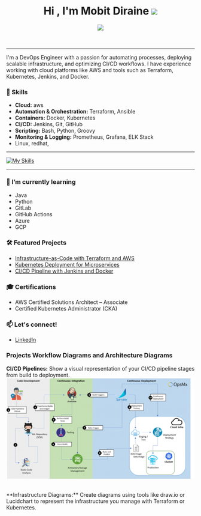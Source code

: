 
<h1 align="center"><b>Hi , I'm Mobit Diraine </b><img src="https://media.giphy.com/media/hvRJCLFzcasrR4ia7z/giphy.gif" width="35"></h1>
<!--  -->
<p align="center">
  <a href="https://github.com/DenverCoder1/readme-typing-svg"><img src="https://readme-typing-svg.herokuapp.com?font=Time+New+Roman&amp;color=cyan&amp;size=25&amp;center=true&amp;vCenter=true&amp;width=600&amp;height=100&amp;lines=Planning...;Development...;Continuous+Integration+(CI);Testing;Continuous-+Deployment+(CD)...;Monitoring..;Feedback...;Operations..;Continuous+Improvement."></a>
</p>
<br>
<hr>
I'm a DevOps Engineer with a passion for automating processes, deploying scalable infrastructure, and optimizing CI/CD workflows. I have experience working with cloud platforms like AWS and tools such as Terraform, Kubernetes, Jenkins, and Docker.

### 🚀 Skills
- **Cloud:** aws
- **Automation & Orchestration:** Terraform, Ansible
- **Containers:** Docker, Kubernetes
- **CI/CD:** Jenkins, Git, GitHub
- **Scripting:** Bash, Python, Groovy
- **Monitoring & Logging:** Prometheus, Grafana, ELK Stack
- Linux, redhat, 
<hr>

[![My Skills](https://skillicons.dev/icons?i=aws,terraform,ansible,docker,kubernetes,git,github,jenkins,ubuntu,bash,prometheus,grafana,elasticsearch,redhat,maven,dynamodb,mongodb,mysql,nginx,linux,html,vim,vscode,windows,wordpress,css,javascript&perline8)](https://skillicons.dev)

<hr>

### 🌱 I’m currently learning  
- Java
- Python
- GitLab
- GitHub Actions
- Azure
- GCP

### 🛠️ Featured Projects
- [Infrastructure-as-Code with Terraform and AWS](https://github.com/tracy-devops/terraform-aws-infrastructure)
- [Kubernetes Deployment for Microservices](https://github.com/tracy-devops/kubernetes-microservices)
- [CI/CD Pipeline with Jenkins and Docker](https://github.com/tracy-devops/jenkins-cicd-pipeline)

### 🎓 Certifications
- AWS Certified Solutions Architect – Associate
- Certified Kubernetes Administrator (CKA)

### 📫 Let's connect!
- [LinkedIn](https://www.linkedin.com/in/mobit-diraine-189701183)

### Projects Workflow Diagrams and Architecture Diagrams
**CI/CD Pipelines:** Show a visual representation of your CI/CD pipeline stages from build to deployment.
![CI/CD pipeline](images/CICD-Pipeline.png)

<br>
**Infrastructure Diagrams:** Create diagrams using tools like draw.io or Lucidchart to represent the infrastructure you manage with Terraform or Kubernetes.

